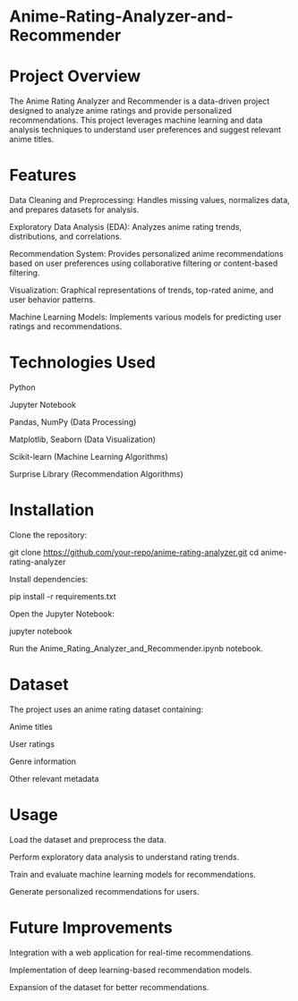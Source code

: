 # Anime-Rating-Analyzer-and-Recommender

# Project Overview

The Anime Rating Analyzer and Recommender is a data-driven project designed to analyze anime ratings and provide personalized recommendations. This project leverages machine learning and data analysis techniques to understand user preferences and suggest relevant anime titles.

# Features

Data Cleaning and Preprocessing: Handles missing values, normalizes data, and prepares datasets for analysis.

Exploratory Data Analysis (EDA): Analyzes anime rating trends, distributions, and correlations.

Recommendation System: Provides personalized anime recommendations based on user preferences using collaborative filtering or content-based filtering.

Visualization: Graphical representations of trends, top-rated anime, and user behavior patterns.

Machine Learning Models: Implements various models for predicting user ratings and recommendations.

# Technologies Used

Python

Jupyter Notebook

Pandas, NumPy (Data Processing)

Matplotlib, Seaborn (Data Visualization)

Scikit-learn (Machine Learning Algorithms)

Surprise Library (Recommendation Algorithms)

# Installation

Clone the repository:

git clone https://github.com/your-repo/anime-rating-analyzer.git
cd anime-rating-analyzer

Install dependencies:

pip install -r requirements.txt

Open the Jupyter Notebook:

jupyter notebook

Run the Anime_Rating_Analyzer_and_Recommender.ipynb notebook.

# Dataset

The project uses an anime rating dataset containing:

Anime titles

User ratings

Genre information

Other relevant metadata

# Usage

Load the dataset and preprocess the data.

Perform exploratory data analysis to understand rating trends.

Train and evaluate machine learning models for recommendations.

Generate personalized recommendations for users.

# Future Improvements

Integration with a web application for real-time recommendations.

Implementation of deep learning-based recommendation models.

Expansion of the dataset for better recommendations.
